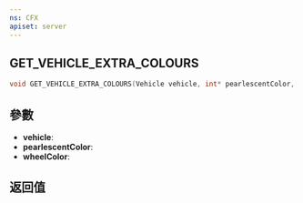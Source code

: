 ```yaml
---
ns: CFX
apiset: server
---
```

## GET_VEHICLE_EXTRA_COLOURS

```c
void GET_VEHICLE_EXTRA_COLOURS(Vehicle vehicle, int* pearlescentColor, int* wheelColor);
```


## 參數
* **vehicle**: 
* **pearlescentColor**:
* **wheelColor**:

## 返回值

